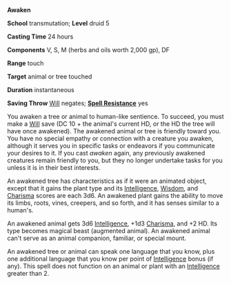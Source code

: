  **Awaken**

**School** transmutation; **Level** druid 5

**Casting Time** 24 hours

**Components** V, S, M (herbs and oils worth 2,000 gp), DF

**Range** touch

**Target** animal or tree touched

**Duration** instantaneous

**Saving Throw** [Will](../combat.html#_will) negates; **[Spell Resistance](../glossary.html#_spell-resistance)** yes

You awaken a tree or animal to human-like sentience. To succeed, you must make a [Will](../combat.html#_will) save (DC 10 + the animal's current HD, or the HD the tree will have once awakened). The awakened animal or tree is friendly toward you. You have no special empathy or connection with a creature you awaken, although it serves you in specific tasks or endeavors if you communicate your desires to it. If you cast _awaken_ again, any previously awakened creatures remain friendly to you, but they no longer undertake tasks for you unless it is in their best interests.

An awakened tree has characteristics as if it were an animated object, except that it gains the plant type and its [Intelligence](../gettingStarted.html#_intelligence), [Wisdom](../gettingStarted.html#_wisdom), and [Charisma](../gettingStarted.html#_charisma-new) scores are each 3d6. An awakened plant gains the ability to move its limbs, roots, vines, creepers, and so forth, and it has senses similar to a human's.

An awakened animal gets 3d6 [Intelligence](../gettingStarted.html#_intelligence), +1d3 [Charisma](../gettingStarted.html#_charisma-new), and +2 HD. Its type becomes magical beast (augmented animal). An awakened animal can't serve as an animal companion, familiar, or special mount.

An awakened tree or animal can speak one language that you know, plus one additional language that you know per point of [Intelligence](../gettingStarted.html#_intelligence) bonus (if any). This spell does not function on an animal or plant with an [Intelligence](../gettingStarted.html#_intelligence) greater than 2.

